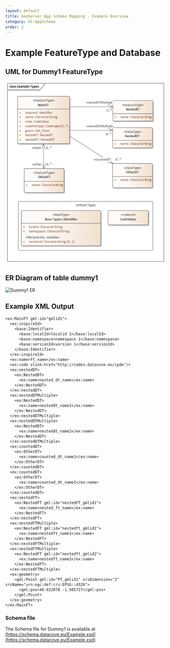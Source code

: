 ```yaml
---
layout: default
title: GeoServer App Schema Mapping - Example Overview
category: GC-AppSchema
order: 2
---
```


# Example FeatureType and Database

## UML for Dummy1 FeatureType
![Dummy1 UML](https://raw.githubusercontent.com/DataCoveEU/API4INSPIRE/gh-pages/images/Example_Types.png)

## ER Diagram of table dummy1
![Dummy1 ER](https://raw.githubusercontent.com/DataCoveEU/API4INSPIRE/gh-pages/images/Example1_ER.png)

## Example XML Output
```
<ex:MainFT gml:id="gmlid1">
  <ex:inspireId>
	<base:Identifier>
	  <base:localId>localid 1</base:localId>
	  <base:namespace>namespace 1</base:namespace>
	  <base:versionId>version 1</base:versionId>
	</base:Identifier>
  </ex:inspireId>
  <ex:name>ft_name</ex:name>
  <ex:code xlink:href="http://codes.datacove.eu/cpde"/>
  <ex:nestedDT>
	<ex:NestedDT>
	  <ex:name>nested_dt_name</ex:name>
	</ex:NestedDT>
  </ex:nestedDT>
  <ex:nestedDTMultiple>
	<ex:NestedDT>
	  <ex:name>nesteddt_name1</ex:name>
	</ex:NestedDT>
  </ex:nestedDTMultiple>
  <ex:nestedDTMultiple>
	<ex:NestedDT>
	  <ex:name>nesteddt_name2</ex:name>
	</ex:NestedDT>
  </ex:nestedDTMultiple>
  <ex:countedDT>
	<ex:OtherDT>
	  <ex:name>counted_dt_name1</ex:name>
	</ex:OtherDT>
  </ex:countedDT>
  <ex:countedDT>
	<ex:OtherDT>
	  <ex:name>counted_dt_name2</ex:name>
	</ex:OtherDT>
  </ex:countedDT>
  <ex:nestedFT>
	<ex:NestedFT gml:id="nestedFT_gmlid1">
	  <ex:name>nested_ft_name</ex:name>
	</ex:NestedFT>
  </ex:nestedFT>
  <ex:nestedFTMultiple>
	<ex:NestedFT gml:id="nestedft_gmlid1">
	  <ex:name>nestedft_name1</ex:name>
	</ex:NestedFT>
  </ex:nestedFTMultiple>
  <ex:nestedFTMultiple>
	<ex:NestedFT gml:id="nestedft_gmlid2">
	  <ex:name>nestedft_name2</ex:name>
	</ex:NestedFT>
  </ex:nestedFTMultiple>
  <ex:geometry>
	<gml:Point gml:id="PT_gmlid1" srsDimension="2" srsName="urn:ogc:def:crs:EPSG::4326">
	  <gml:pos>48.022078 -1.505727</gml:pos>
	</gml:Point>
  </ex:geometry>
</ex:MainFT>
```

### Schema file

The Schema file for Dummy1 is available at [https://schema.datacove.eu/Example.xsd](https://schema.datacove.eu/Example.xsd)
